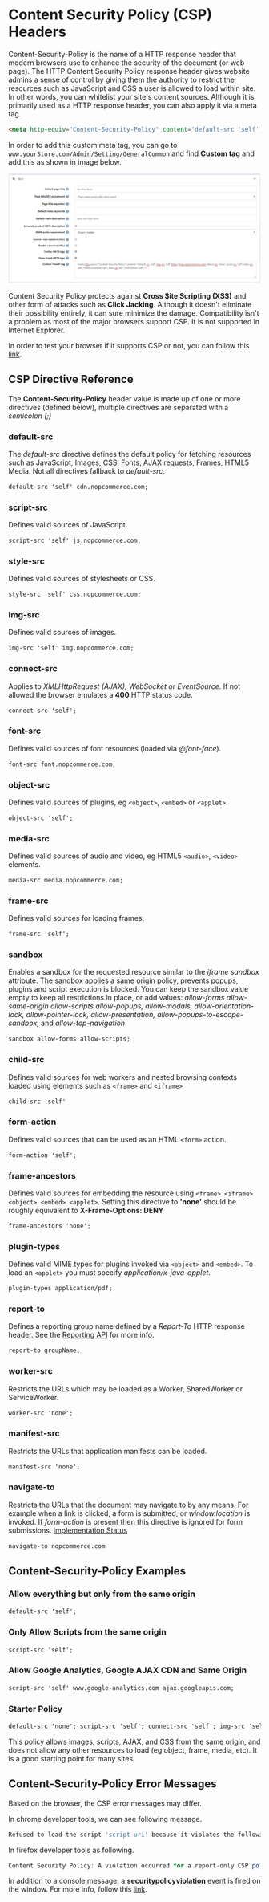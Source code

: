 # Content Security Policy (CSP) Headers

Content-Security-Policy is the name of a HTTP response header that modern browsers use to enhance the security of the document (or web page). The HTTP Content Security Policy response header gives website admins a sense of control by giving them the authority to restrict the resources such as JavaScript and CSS a user is allowed to load within site. In other words, you can whitelist your site's content sources. Although it is primarily used as a HTTP response header, you can also apply it via a meta tag.

```html
<meta http-equiv="Content-Security-Policy" content="default-src 'self'; img-src 'self' https://img.nopcommerce.com; object-src 'none'; script-src 'self'; style-src 'self'; frame-ancestors 'self'; base-uri 'self'; form-action 'self';">
```

In order to add this custom meta tag, you can go to `www.yourStore.com/Admin/Setting/GeneralCommon` and find **Custom <head> tag** and add this as shown in image below.

![custom CSP head tag image](_static/csp-headers/custom-csp-head-tag.png)

Content Security Policy protects against **Cross Site Scripting (XSS)** and other form of attacks such as **Click Jacking**. Although it doesn't eliminate their possibility entirely, it can sure minimize the damage. Compatibility isn't a problem as most of the major browsers support CSP. It is not supported in Internet Explorer.

In order to test your browser if it supports CSP or not, you can follow this [link](https://content-security-policy.com/browser-test/).

## CSP Directive Reference

The **Content-Security-Policy** header value is made up of one or more directives (defined below), multiple directives are separated with a *semicolon (;)*

### default-src

The *default-src* directive defines the default policy for fetching resources such as JavaScript, Images, CSS, Fonts, AJAX requests, Frames, HTML5 Media. Not all directives fallback to *default-src*.

```html
default-src 'self' cdn.nopcommerce.com;
```

### script-src

Defines valid sources of JavaScript.

```html
script-src 'self' js.nopcommerce.com;
```

### style-src

Defines valid sources of stylesheets or CSS.

```html
style-src 'self' css.nopcommerce.com;
```

### img-src

Defines valid sources of images.

```html
img-src 'self' img.nopcommerce.com;
```

### connect-src

Applies to *XMLHttpRequest (AJAX), WebSocket or EventSource*. If not allowed the browser emulates a **400** HTTP status code.

```html
connect-src 'self';
```

### font-src

Defines valid sources of font resources (loaded via *@font-face*).

```html
font-src font.nopcommerce.com;
```

### object-src

Defines valid sources of plugins, eg `<object>`, `<embed>` or `<applet>`.

```html
object-src 'self';
```

### media-src

Defines valid sources of audio and video, eg HTML5 `<audio>`, `<video>` elements.

```html
media-src media.nopcommerce.com;
```

### frame-src

Defines valid sources for loading frames.

```html
frame-src 'self';
```

### sandbox

Enables a sandbox for the requested resource similar to the *iframe sandbox* attribute. The sandbox applies a same origin policy, prevents popups, plugins and script execution is blocked. You can keep the sandbox value empty to keep all restrictions in place, or add values: *allow-forms allow-same-origin allow-scripts allow-popups, allow-modals, allow-orientation-lock, allow-pointer-lock, allow-presentation, allow-popups-to-escape-sandbox,* and *allow-top-navigation*

```html
sandbox allow-forms allow-scripts;
```

### child-src

Defines valid sources for web workers and nested browsing contexts loaded using elements such as `<frame>` and `<iframe>`

```html
child-src 'self'
```

### form-action

Defines valid sources that can be used as an HTML `<form>` action.

```html
form-action 'self';
```

### frame-ancestors

Defines valid sources for embedding the resource using `<frame> <iframe> <object> <embed> <applet>`. Setting this directive to **'none'** should be roughly equivalent to **X-Frame-Options: DENY**

```html
frame-ancestors 'none';
```

### plugin-types

Defines valid MIME types for plugins invoked via `<object>` and `<embed>`. To load an `<applet>` you must specify *application/x-java-applet*.

```html
plugin-types application/pdf;
```

### report-to

Defines a reporting group name defined by a *Report-To* HTTP response header. See the [Reporting API](https://w3c.github.io/reporting/) for more info.

```html
report-to groupName;
```

### worker-src

Restricts the URLs which may be loaded as a Worker, SharedWorker or ServiceWorker.

```html
worker-src 'none';
```

### manifest-src

Restricts the URLs that application manifests can be loaded.

```html
manifest-src 'none';
```

### navigate-to

Restricts the URLs that the document may navigate to by any means. For example when a link is clicked, a form is submitted, or *window.location* is invoked. If *form-action* is present then this directive is ignored for form submissions. [Implementation Status](https://www.chromestatus.com/features/6457580339593216)

```html
navigate-to nopcommerce.com
```

## Content-Security-Policy Examples

### Allow everything but only from the same origin

```html
default-src 'self';
```

### Only Allow Scripts from the same origin

```html
script-src 'self';
```

### Allow Google Analytics, Google AJAX CDN and Same Origin

```html
script-src 'self' www.google-analytics.com ajax.googleapis.com;
```

### Starter Policy

```html
default-src 'none'; script-src 'self'; connect-src 'self'; img-src 'self'; style-src 'self';
```

This policy allows images, scripts, AJAX, and CSS from the same origin, and does not allow any other resources to load (eg object, frame, media, etc). It is a good starting point for many sites.

## Content-Security-Policy Error Messages

Based on the browser, the CSP error messages may differ.

In chrome developer tools, we can see following message.

```js
Refused to load the script 'script-uri' because it violates the following Content Security Policy directive: "your CSP directive".
```

In firefox developer tools as following.

```js
Content Security Policy: A violation occurred for a report-only CSP policy ("An attempt to execute inline scripts has been blocked"). The behavior was allowed, and a CSP report was sent.
```

In addition to a console message, a **securitypolicyviolation** event is fired on the window. For more info, follow this [link](https://www.w3.org/TR/CSP2/#firing-securitypolicyviolationevent-events.).
